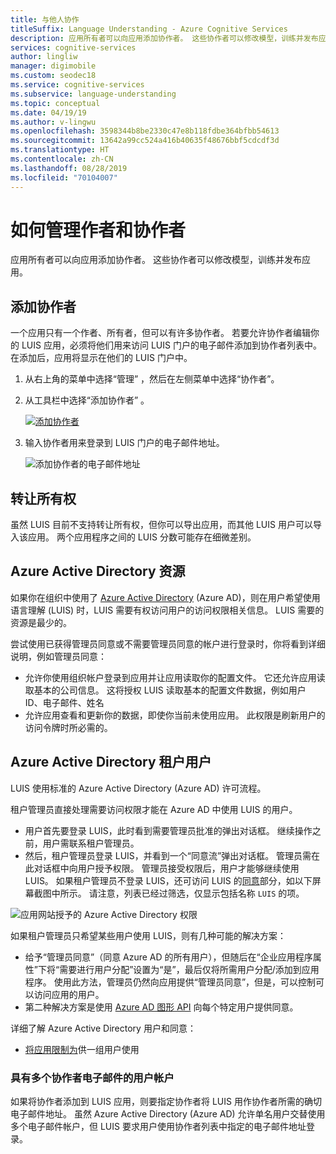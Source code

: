 ```yaml
---
title: 与他人协作
titleSuffix: Language Understanding - Azure Cognitive Services
description: 应用所有者可以向应用添加协作者。 这些协作者可以修改模型，训练并发布应用。
services: cognitive-services
author: lingliw
manager: digimobile
ms.custom: seodec18
ms.service: cognitive-services
ms.subservice: language-understanding
ms.topic: conceptual
ms.date: 04/19/19
ms.author: v-lingwu
ms.openlocfilehash: 3598344b8be2330c47e8b118fdbe364bfbb54613
ms.sourcegitcommit: 13642a99cc524a416b40635f48676bbf5cdcdf3d
ms.translationtype: HT
ms.contentlocale: zh-CN
ms.lasthandoff: 08/28/2019
ms.locfileid: "70104007"
---
```

# <a name="how-to-manage-authors-and-collaborators"></a>如何管理作者和协作者 

应用所有者可以向应用添加协作者。 这些协作者可以修改模型，训练并发布应用。 

<a name="owner-and-collaborators"></a>

## <a name="add-collaborator"></a>添加协作者

一个应用只有一个作者、所有者，但可以有许多协作者。 若要允许协作者编辑你的 LUIS 应用，必须将他们用来访问 LUIS 门户的电子邮件添加到协作者列表中。 在添加后，应用将显示在他们的 LUIS 门户中。

1. 从右上角的菜单中选择“管理”  ，然后在左侧菜单中选择“协作者”。 

2. 从工具栏中选择“添加协作者”  。

    [![添加协作者](./media/luis-how-to-collaborate/add-collaborator.png "添加协作者")](./media/luis-how-to-collaborate/add-collaborator.png#lightbox)

3. 输入协作者用来登录到 LUIS 门户的电子邮件地址。

    ![添加协作者的电子邮件地址](./media/luis-how-to-collaborate/add-collaborator-pop-up.png)

## <a name="transfer-of-ownership"></a>转让所有权

虽然 LUIS 目前不支持转让所有权，但你可以导出应用，而其他 LUIS 用户可以导入该应用。 两个应用程序之间的 LUIS 分数可能存在细微差别。 

## <a name="azure-active-directory-resources"></a>Azure Active Directory 资源

如果你在组织中使用了 [Azure Active Directory](/active-directory/) (Azure AD)，则在用户希望使用语言理解 (LUIS) 时，LUIS 需要有权访问用户的访问权限相关信息。 LUIS 需要的资源是最少的。 

尝试使用已获得管理员同意或不需要管理员同意的帐户进行登录时，你将看到详细说明，例如管理员同意：

* 允许你使用组织帐户登录到应用并让应用读取你的配置文件。 它还允许应用读取基本的公司信息。 这将授权 LUIS 读取基本的配置文件数据，例如用户 ID、电子邮件、姓名
* 允许应用查看和更新你的数据，即使你当前未使用应用。 此权限是刷新用户的访问令牌时所必需的。


## <a name="azure-active-directory-tenant-user"></a>Azure Active Directory 租户用户

LUIS 使用标准的 Azure Active Directory (Azure AD) 许可流程。 

租户管理员直接处理需要访问权限才能在 Azure AD 中使用 LUIS 的用户。 

* 用户首先要登录 LUIS，此时看到需要管理员批准的弹出对话框。 继续操作之前，用户需联系租户管理员。 
* 然后，租户管理员登录 LUIS，并看到一个“同意流”弹出对话框。 管理员需在此对话框中向用户授予权限。 管理员接受权限后，用户才能够继续使用 LUIS。 如果租户管理员不登录 LUIS，还可访问 LUIS 的[同意](https://account.activedirectory.windowsazure.com/r#/applications)部分，如以下屏幕截图中所示。 请注意，列表已经过筛选，仅显示包括名称 `LUIS` 的项。

![应用网站授予的 Azure Active Directory 权限](./media/luis-how-to-collaborate/tenant-permissions.png)

如果租户管理员只希望某些用户使用 LUIS，则有几种可能的解决方案：
* 给予“管理员同意”（同意 Azure AD 的所有用户），但随后在“企业应用程序属性”下将“需要进行用户分配”设置为“是”，最后仅将所需用户分配/添加到应用程序。 使用此方法，管理员仍然向应用提供“管理员同意”，但是，可以控制可以访问应用的用户。
* 第二种解决方案是使用 [Azure AD 图形 API](https://docs.microsoft.com/graph/azuread-identity-access-management-concept-overview) 向每个特定用户提供同意。 

详细了解 Azure Active Directory 用户和同意： 
* [将应用限制为](../../active-directory/develop/howto-restrict-your-app-to-a-set-of-users.md)供一组用户使用

### <a name="user-accounts-with-multiple-emails-for-collaborators"></a>具有多个协作者电子邮件的用户帐户

如果将协作者添加到 LUIS 应用，则要指定协作者将 LUIS 用作协作者所需的确切电子邮件地址。 虽然 Azure Active Directory (Azure AD) 允许单名用户交替使用多个电子邮件帐户，但 LUIS 要求用户使用协作者列表中指定的电子邮件地址登录。





